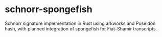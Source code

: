 # schnorr-spongefish
Schnorr signature implementation in Rust using arkworks and Poseidon hash, with planned integration of spongefish for Fiat–Shamir transcripts.
